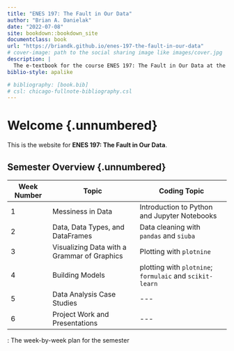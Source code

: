 ```yaml
---
title: "ENES 197: The Fault in Our Data"
author: "Brian A. Danielak"
date: "2022-07-08"
site: bookdown::bookdown_site
documentclass: book
url: "https://briandk.github.io/enes-197-the-fault-in-our-data"
# cover-image: path to the social sharing image like images/cover.jpg
description: |
  The e-textbook for the course ENES 197: The Fault in Our Data at the University of Maryland
biblio-style: apalike

# bibliography: [book.bib]
# csl: chicago-fullnote-bibliography.csl
---
```


# Welcome {.unnumbered}

This is the website for **ENES 197: The Fault in Our Data**.

## Semester Overview {.unnumbered}

| Week Number | Topic                                       | Coding Topic                                             |
|-------------|---------------------------------------------|----------------------------------------------------------|
| 1           | Messiness in Data                           | Introduction to Python and Jupyter Notebooks             |
| 2           | Data, Data Types, and DataFrames            | Data cleaning with `pandas` and `siuba`                  |
| 3           | Visualizing Data with a Grammar of Graphics | Plotting with `plotnine`                                 |
| 4           | Building Models                             | plotting with `plotnine`; `formulaic` and `scikit-learn` |
| 5           | Data Analysis Case Studies                  | ---                                                      |
| 6           | Project Work and Presentations              | ---                                                      |

: The week-by-week plan for the semester
